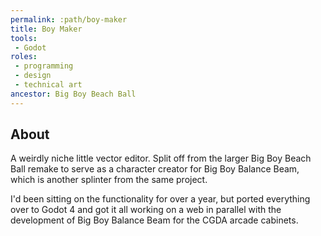 ```yaml
---
permalink: :path/boy-maker
title: Boy Maker
tools:
 - Godot
roles:
 - programming
 - design
 - technical art
ancestor: Big Boy Beach Ball
---
```


## About
A weirdly niche little vector editor. Split off from the larger Big Boy Beach Ball remake to serve as a character creator for Big Boy Balance Beam, which is another splinter from the same project.

I'd been sitting on the functionality for over a year, but ported everything over to Godot 4 and got it all working on a web in parallel with the development of Big Boy Balance Beam for the CGDA arcade cabinets.